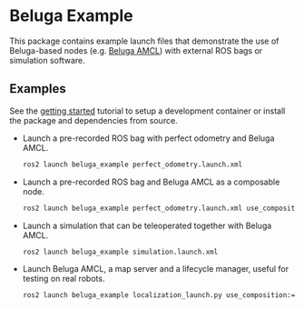 # Beluga Example

This package contains example launch files that demonstrate the use of Beluga-based nodes (e.g. [Beluga AMCL](../beluga_amcl)) with external ROS bags or simulation software.

## Examples

See the [getting started](../GETTING_STARTED.md) tutorial to setup a development container or install the package and dependencies from source.

- Launch a pre-recorded ROS bag with perfect odometry and Beluga AMCL.
  ```bash
  ros2 launch beluga_example perfect_odometry.launch.xml
  ```

- Launch a pre-recorded ROS bag and Beluga AMCL as a composable node.
  ```bash
  ros2 launch beluga_example perfect_odometry.launch.xml use_composition:=True
  ```

- Launch a simulation that can be teleoperated together with Beluga AMCL.
  ```bash
  ros2 launch beluga_example simulation.launch.xml
  ```

- Launch Beluga AMCL, a map server and a lifecycle manager, useful for testing on real robots.
  ```bash
  ros2 launch beluga_example localization_launch.py use_composition:=True
  ```
